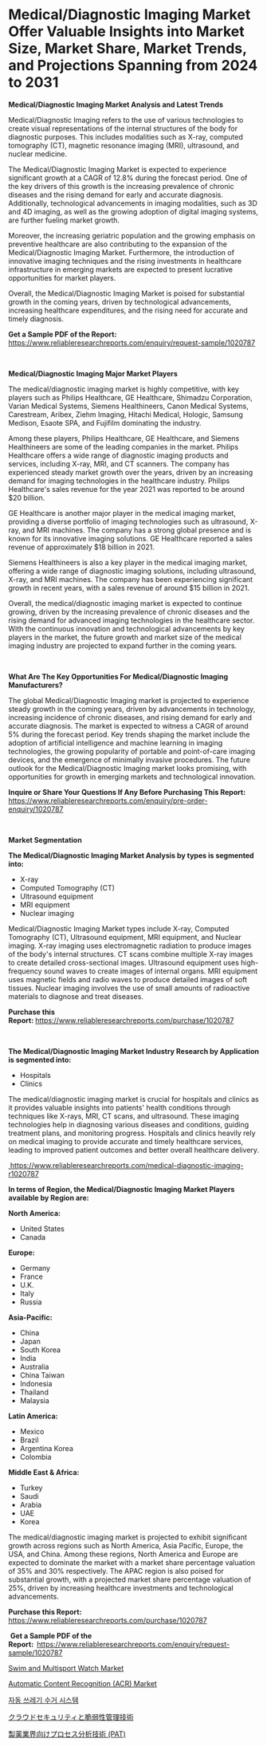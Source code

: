 <p><h1>Medical/Diagnostic Imaging Market Offer Valuable Insights into Market Size, Market Share, Market Trends, and Projections Spanning from 2024 to 2031</h1></p><p><strong>Medical/Diagnostic Imaging Market Analysis and Latest Trends</strong></p>
<p><p>Medical/Diagnostic Imaging refers to the use of various technologies to create visual representations of the internal structures of the body for diagnostic purposes. This includes modalities such as X-ray, computed tomography (CT), magnetic resonance imaging (MRI), ultrasound, and nuclear medicine.</p><p>The Medical/Diagnostic Imaging Market is expected to experience significant growth at a CAGR of 12.8% during the forecast period. One of the key drivers of this growth is the increasing prevalence of chronic diseases and the rising demand for early and accurate diagnosis. Additionally, technological advancements in imaging modalities, such as 3D and 4D imaging, as well as the growing adoption of digital imaging systems, are further fueling market growth.</p><p>Moreover, the increasing geriatric population and the growing emphasis on preventive healthcare are also contributing to the expansion of the Medical/Diagnostic Imaging Market. Furthermore, the introduction of innovative imaging techniques and the rising investments in healthcare infrastructure in emerging markets are expected to present lucrative opportunities for market players.</p><p>Overall, the Medical/Diagnostic Imaging Market is poised for substantial growth in the coming years, driven by technological advancements, increasing healthcare expenditures, and the rising need for accurate and timely diagnosis.</p></p>
<p><strong>Get a Sample PDF of the Report:&nbsp;</strong> <a href="https://www.reliableresearchreports.com/enquiry/request-sample/1020787">https://www.reliableresearchreports.com/enquiry/request-sample/1020787</a></p>
<p>&nbsp;</p>
<p><strong>Medical/Diagnostic Imaging Major Market Players</strong></p>
<p><p>The medical/diagnostic imaging market is highly competitive, with key players such as Philips Healthcare, GE Healthcare, Shimadzu Corporation, Varian Medical Systems, Siemens Healthineers, Canon Medical Systems, Carestream, Aribex, Ziehm Imaging, Hitachi Medical, Hologic, Samsung Medison, Esaote SPA, and Fujifilm dominating the industry.</p><p>Among these players, Philips Healthcare, GE Healthcare, and Siemens Healthineers are some of the leading companies in the market. Philips Healthcare offers a wide range of diagnostic imaging products and services, including X-ray, MRI, and CT scanners. The company has experienced steady market growth over the years, driven by an increasing demand for imaging technologies in the healthcare industry. Philips Healthcare's sales revenue for the year 2021 was reported to be around $20 billion.</p><p>GE Healthcare is another major player in the medical imaging market, providing a diverse portfolio of imaging technologies such as ultrasound, X-ray, and MRI machines. The company has a strong global presence and is known for its innovative imaging solutions. GE Healthcare reported a sales revenue of approximately $18 billion in 2021.</p><p>Siemens Healthineers is also a key player in the medical imaging market, offering a wide range of diagnostic imaging solutions, including ultrasound, X-ray, and MRI machines. The company has been experiencing significant growth in recent years, with a sales revenue of around $15 billion in 2021.</p><p>Overall, the medical/diagnostic imaging market is expected to continue growing, driven by the increasing prevalence of chronic diseases and the rising demand for advanced imaging technologies in the healthcare sector. With the continuous innovation and technological advancements by key players in the market, the future growth and market size of the medical imaging industry are projected to expand further in the coming years.</p></p>
<p>&nbsp;</p>
<p><strong>What Are The Key Opportunities For Medical/Diagnostic Imaging Manufacturers?</strong></p>
<p><p>The global Medical/Diagnostic Imaging market is projected to experience steady growth in the coming years, driven by advancements in technology, increasing incidence of chronic diseases, and rising demand for early and accurate diagnosis. The market is expected to witness a CAGR of around 5% during the forecast period. Key trends shaping the market include the adoption of artificial intelligence and machine learning in imaging technologies, the growing popularity of portable and point-of-care imaging devices, and the emergence of minimally invasive procedures. The future outlook for the Medical/Diagnostic Imaging market looks promising, with opportunities for growth in emerging markets and technological innovation.</p></p>
<p><strong>Inquire or Share Your Questions If Any Before Purchasing This Report:</strong> <a href="https://www.reliableresearchreports.com/enquiry/pre-order-enquiry/1020787">https://www.reliableresearchreports.com/enquiry/pre-order-enquiry/1020787</a></p>
<p>&nbsp;</p>
<p><strong>Market Segmentation</strong></p>
<p><strong>The Medical/Diagnostic Imaging Market Analysis by types is segmented into:</strong></p>
<p><ul><li>X-ray</li><li>Computed Tomography (CT)</li><li>Ultrasound equipment</li><li>MRI equipment</li><li>Nuclear imaging</li></ul></p>
<p><p>Medical/Diagnostic Imaging Market types include X-ray, Computed Tomography (CT), Ultrasound equipment, MRI equipment, and Nuclear imaging. X-ray imaging uses electromagnetic radiation to produce images of the body's internal structures. CT scans combine multiple X-ray images to create detailed cross-sectional images. Ultrasound equipment uses high-frequency sound waves to create images of internal organs. MRI equipment uses magnetic fields and radio waves to produce detailed images of soft tissues. Nuclear imaging involves the use of small amounts of radioactive materials to diagnose and treat diseases.</p></p>
<p><strong>Purchase this Report:&nbsp;</strong><a href="https://www.reliableresearchreports.com/purchase/1020787">https://www.reliableresearchreports.com/purchase/1020787</a></p>
<p>&nbsp;</p>
<p><strong>The Medical/Diagnostic Imaging Market Industry Research by Application is segmented into:</strong></p>
<p><ul><li>Hospitals</li><li>Clinics</li></ul></p>
<p><p>The medical/diagnostic imaging market is crucial for hospitals and clinics as it provides valuable insights into patients' health conditions through techniques like X-rays, MRI, CT scans, and ultrasound. These imaging technologies help in diagnosing various diseases and conditions, guiding treatment plans, and monitoring progress. Hospitals and clinics heavily rely on medical imaging to provide accurate and timely healthcare services, leading to improved patient outcomes and better overall healthcare delivery.</p></p>
<p><a href="https://www.reliableresearchreports.com/medical-diagnostic-imaging-r1020787">&nbsp;https://www.reliableresearchreports.com/medical-diagnostic-imaging-r1020787</a></p>
<p><strong>In terms of Region, the Medical/Diagnostic Imaging Market Players available by Region are:</strong></p>
<p>
    <p> <strong> North America: </strong>
        <ul>
            <li>United States</li>
            <li>Canada</li>
        </ul>
        </p> 
    <p> <strong> Europe: </strong>
        <ul>
            <li>Germany</li>
            <li>France</li>
            <li>U.K.</li>
            <li>Italy</li>
            <li>Russia</li>
        </ul>
        </p> 
    <p> <strong> Asia-Pacific: </strong>
        <ul>
            <li>China</li>
            <li>Japan</li>
            <li>South Korea</li>
            <li>India</li>
            <li>Australia</li>
            <li>China Taiwan</li>
            <li>Indonesia</li>
            <li>Thailand</li>
            <li>Malaysia</li>
        </ul>
        </p> 
    <p> <strong> Latin America: </strong>
        <ul>
            <li>Mexico</li>
            <li>Brazil</li>
            <li>Argentina Korea</li>
            <li>Colombia</li>
        </ul>
        </p> 
    <p> <strong> Middle East & Africa: </strong>
        <ul>
            <li>Turkey</li>
            <li>Saudi</li>
            <li>Arabia</li>
            <li>UAE</li>
            <li>Korea</li>
        </ul>
    </p>
    </p>
<p><p>The medical/diagnostic imaging market is projected to exhibit significant growth across regions such as North America, Asia Pacific, Europe, the USA, and China. Among these regions, North America and Europe are expected to dominate the market with a market share percentage valuation of 35% and 30% respectively. The APAC region is also poised for substantial growth, with a projected market share percentage valuation of 25%, driven by increasing healthcare investments and technological advancements.</p></p>
<p><strong>Purchase this Report: </strong><a href="https://www.reliableresearchreports.com/purchase/1020787">https://www.reliableresearchreports.com/purchase/1020787</a></p>
<p>&nbsp;<strong>Get a Sample PDF of the Report:&nbsp;&nbsp;</strong><a href="https://www.reliableresearchreports.com/enquiry/request-sample/1020787">https://www.reliableresearchreports.com/enquiry/request-sample/1020787</a></p>
<p><strong></strong></p>
<p><p><a href="https://issuu.com/reportprime-2/docs/swim-and-multisport-watch-market-size-2030.pptx">Swim and Multisport Watch Market</a></p><p><a href="https://github.com/gladysalidde/Market-Research-Report-List-1/blob/main/automatic-content-recognition-acr-market.md">Automatic Content Recognition (ACR) Market</a></p><p><a href="https://github.com/apple8975768/Market-Research-Report-List-1/blob/main/458015780737.md">자동 쓰레기 수거 시스템</a></p><p><a href="https://github.com/HershelKris/Market-Research-Report-List-1/blob/main/490065887837.md">クラウドセキュリティと脆弱性管理技術</a></p><p><a href="https://github.com/CarlieShields/Market-Research-Report-List-1/blob/main/613525887836.md">製薬業界向けプロセス分析技術 (PAT)</a></p></p>